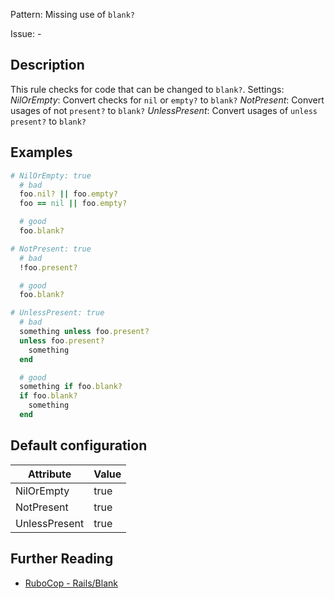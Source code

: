 Pattern: Missing use of `blank?`

Issue: -

## Description

This rule checks for code that can be changed to `blank?`.
Settings:
  _NilOrEmpty_: Convert checks for `nil` or `empty?` to `blank?`
  _NotPresent_: Convert usages of not `present?` to `blank?`
  _UnlessPresent_: Convert usages of `unless` `present?` to `blank?`

## Examples

```ruby
# NilOrEmpty: true
  # bad
  foo.nil? || foo.empty?
  foo == nil || foo.empty?

  # good
  foo.blank?

# NotPresent: true
  # bad
  !foo.present?

  # good
  foo.blank?

# UnlessPresent: true
  # bad
  something unless foo.present?
  unless foo.present?
    something
  end

  # good
  something if foo.blank?
  if foo.blank?
    something
  end
```

## Default configuration

Attribute | Value
--- | ---
NilOrEmpty | true
NotPresent | true
UnlessPresent | true

## Further Reading

* [RuboCop - Rails/Blank](https://rubocop.readthedocs.io/en/latest/cops_rails/#railsblank)
